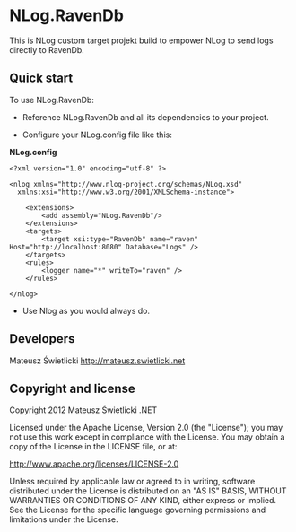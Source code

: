 ﻿NLog.RavenDb
=================

This is NLog custom target projekt build to empower NLog to send logs directly to RavenDb. 

Quick start
-----------

To use NLog.RavenDb:

-	Reference NLog.RavenDb and all its dependencies to your project.

-	Configure your NLog.config file like this:

**NLog.config**

	<?xml version="1.0" encoding="utf-8" ?>

	<nlog xmlns="http://www.nlog-project.org/schemas/NLog.xsd"
      xmlns:xsi="http://www.w3.org/2001/XMLSchema-instance">

		<extensions>
			<add assembly="NLog.RavenDb"/>
		</extensions>
		<targets>
			<target xsi:type="RavenDb" name="raven" Host="http://localhost:8080" Database="Logs" />
		</targets>
		<rules>
			<logger name="*" writeTo="raven" />
		</rules>

	</nlog>

-	Use Nlog as you would always do.


Developers
----------

Mateusz Świetlicki
http://mateusz.swietlicki.net

Copyright and license
---------------------

Copyright 2012 Mateusz Świetlicki .NET

Licensed under the Apache License, Version 2.0 (the "License");
you may not use this work except in compliance with the License.
You may obtain a copy of the License in the LICENSE file, or at:

   http://www.apache.org/licenses/LICENSE-2.0

Unless required by applicable law or agreed to in writing, software
distributed under the License is distributed on an "AS IS" BASIS,
WITHOUT WARRANTIES OR CONDITIONS OF ANY KIND, either express or implied.
See the License for the specific language governing permissions and
limitations under the License.